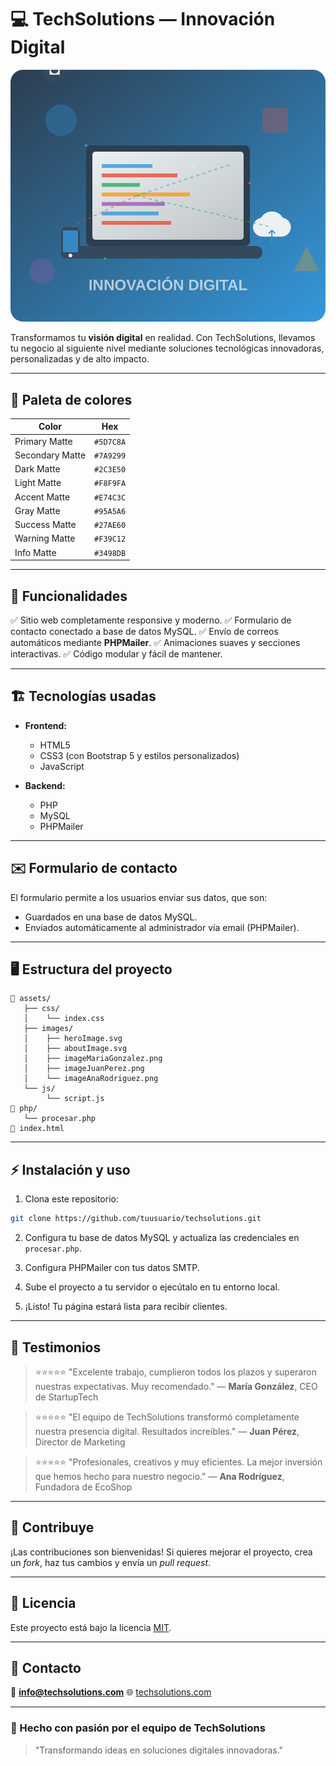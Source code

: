 # 💻 TechSolutions — Innovación Digital

![TechSolutions Banner](./assets/images/heroImage.svg)

Transformamos tu **visión digital** en realidad.
Con TechSolutions, llevamos tu negocio al siguiente nivel mediante soluciones tecnológicas innovadoras, personalizadas y de alto impacto.

---

## 🎨 Paleta de colores

| Color           | Hex       |
| --------------- | --------- |
| Primary Matte   | `#5D7C8A` |
| Secondary Matte | `#7A9299` |
| Dark Matte      | `#2C3E50` |
| Light Matte     | `#F8F9FA` |
| Accent Matte    | `#E74C3C` |
| Gray Matte      | `#95A5A6` |
| Success Matte   | `#27AE60` |
| Warning Matte   | `#F39C12` |
| Info Matte      | `#3498DB` |

---

## 🚀 Funcionalidades

✅ Sitio web completamente responsive y moderno.
✅ Formulario de contacto conectado a base de datos MySQL.
✅ Envío de correos automáticos mediante **PHPMailer**.
✅ Animaciones suaves y secciones interactivas.
✅ Código modular y fácil de mantener.

---

## 🏗️ Tecnologías usadas

* **Frontend:**

  * HTML5
  * CSS3 (con Bootstrap 5 y estilos personalizados)
  * JavaScript
* **Backend:**

  * PHP
  * MySQL
  * PHPMailer

---

## ✉️ Formulario de contacto

El formulario permite a los usuarios enviar sus datos, que son:

* Guardados en una base de datos MySQL.
* Enviados automáticamente al administrador vía email (PHPMailer).

---

## 🖥️ Estructura del proyecto

```
📁 assets/
   ├── css/
   │    └── index.css
   ├── images/
   │    ├── heroImage.svg
   │    ├── aboutImage.svg
   │    ├── imageMariaGonzalez.png
   │    ├── imageJuanPerez.png
   │    └── imageAnaRodriguez.png
   └── js/
        └── script.js
📁 php/
   └── procesar.php
📄 index.html
```

---

## ⚡ Instalación y uso

1. Clona este repositorio:

```bash
git clone https://github.com/tuusuario/techsolutions.git
```

2. Configura tu base de datos MySQL y actualiza las credenciales en `procesar.php`.

3. Configura PHPMailer con tus datos SMTP.

4. Sube el proyecto a tu servidor o ejecútalo en tu entorno local.

5. ¡Listo! Tu página estará lista para recibir clientes.

---

## 💬 Testimonios

> ⭐️⭐️⭐️⭐️⭐️
> "Excelente trabajo, cumplieron todos los plazos y superaron nuestras expectativas. Muy recomendado."
> — **María González**, CEO de StartupTech

> ⭐️⭐️⭐️⭐️⭐️
> "El equipo de TechSolutions transformó completamente nuestra presencia digital. Resultados increíbles."
> — **Juan Pérez**, Director de Marketing

> ⭐️⭐️⭐️⭐️⭐️
> "Profesionales, creativos y muy eficientes. La mejor inversión que hemos hecho para nuestro negocio."
> — **Ana Rodríguez**, Fundadora de EcoShop

---

## 🌟 Contribuye

¡Las contribuciones son bienvenidas!
Si quieres mejorar el proyecto, crea un *fork*, haz tus cambios y envía un *pull request*.

---

## 📄 Licencia

Este proyecto está bajo la licencia [MIT](LICENSE).

---

## 🤝 Contacto

📧 **[info@techsolutions.com](mailto:info@techsolutions.com)**
🌐 [techsolutions.com](https://techsolutions.com)

---

### 💙 Hecho con pasión por el equipo de TechSolutions

> "Transformando ideas en soluciones digitales innovadoras."